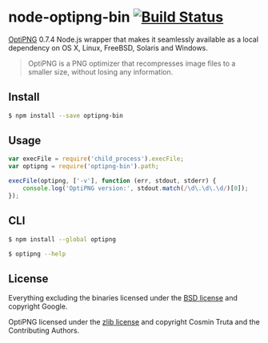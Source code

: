 # node-optipng-bin [![Build Status](https://secure.travis-ci.org/yeoman/node-optipng-bin.svg?branch=master)](http://travis-ci.org/yeoman/node-optipng-bin)

[OptiPNG](http://optipng.sourceforge.net) 0.7.4 Node.js wrapper that makes it seamlessly available as a local dependency on OS X, Linux, FreeBSD, Solaris and Windows.

> OptiPNG is a PNG optimizer that recompresses image files to a smaller size, without losing any information.


## Install

```bash
$ npm install --save optipng-bin
```


## Usage

```js
var execFile = require('child_process').execFile;
var optipng = require('optipng-bin').path;

execFile(optipng, ['-v'], function (err, stdout, stderr) {
    console.log('OptiPNG version:', stdout.match(/\d\.\d\.\d/)[0]);
});
```


## CLI

```bash
$ npm install --global optipng
```

```bash
$ optipng --help
```


## License

Everything excluding the binaries licensed under the [BSD license](http://opensource.org/licenses/bsd-license.php) and copyright Google.

OptiPNG licensed under the [zlib license](http://optipng.sourceforge.net/license.txt) and copyright Cosmin Truta and the Contributing Authors.
